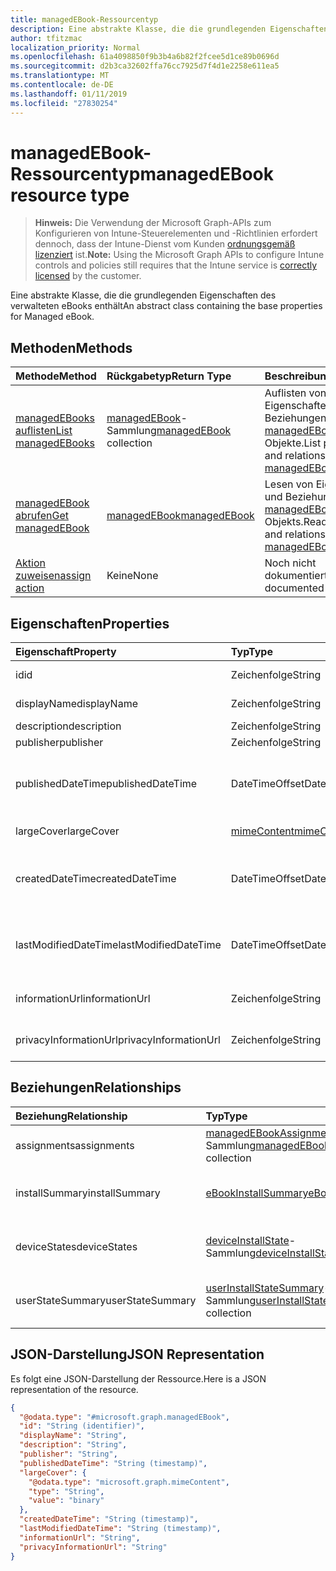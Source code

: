 ```yaml
---
title: managedEBook-Ressourcentyp
description: Eine abstrakte Klasse, die die grundlegenden Eigenschaften des verwalteten eBooks enthält
author: tfitzmac
localization_priority: Normal
ms.openlocfilehash: 61a4098850f9b3b4a6b82f2fcee5d1ce89b0696d
ms.sourcegitcommit: d2b3ca32602ffa76cc7925d7f4d1e2258e611ea5
ms.translationtype: MT
ms.contentlocale: de-DE
ms.lasthandoff: 01/11/2019
ms.locfileid: "27830254"
---
```

# <a name="managedebook-resource-type"></a><span data-ttu-id="b9654-103">managedEBook-Ressourcentyp</span><span class="sxs-lookup"><span data-stu-id="b9654-103">managedEBook resource type</span></span>

> <span data-ttu-id="b9654-104">**Hinweis:** Die Verwendung der Microsoft Graph-APIs zum Konfigurieren von Intune-Steuerelementen und -Richtlinien erfordert dennoch, dass der Intune-Dienst vom Kunden [ordnungsgemäß lizenziert](https://go.microsoft.com/fwlink/?linkid=839381) ist.</span><span class="sxs-lookup"><span data-stu-id="b9654-104">**Note:** Using the Microsoft Graph APIs to configure Intune controls and policies still requires that the Intune service is [correctly licensed](https://go.microsoft.com/fwlink/?linkid=839381) by the customer.</span></span>

<span data-ttu-id="b9654-105">Eine abstrakte Klasse, die die grundlegenden Eigenschaften des verwalteten eBooks enthält</span><span class="sxs-lookup"><span data-stu-id="b9654-105">An abstract class containing the base properties for Managed eBook.</span></span>
## <a name="methods"></a><span data-ttu-id="b9654-106">Methoden</span><span class="sxs-lookup"><span data-stu-id="b9654-106">Methods</span></span>
|<span data-ttu-id="b9654-107">Methode</span><span class="sxs-lookup"><span data-stu-id="b9654-107">Method</span></span>|<span data-ttu-id="b9654-108">Rückgabetyp</span><span class="sxs-lookup"><span data-stu-id="b9654-108">Return Type</span></span>|<span data-ttu-id="b9654-109">Beschreibung</span><span class="sxs-lookup"><span data-stu-id="b9654-109">Description</span></span>|
|:---|:---|:---|
|[<span data-ttu-id="b9654-110">managedEBooks auflisten</span><span class="sxs-lookup"><span data-stu-id="b9654-110">List managedEBooks</span></span>](../api/intune-books-managedebook-list.md)|<span data-ttu-id="b9654-111">[managedEBook](../resources/intune-books-managedebook.md)-Sammlung</span><span class="sxs-lookup"><span data-stu-id="b9654-111">[managedEBook](../resources/intune-books-managedebook.md) collection</span></span>|<span data-ttu-id="b9654-112">Auflisten von Eigenschaften und Beziehungen der [managedEBook](../resources/intune-books-managedebook.md)-Objekte.</span><span class="sxs-lookup"><span data-stu-id="b9654-112">List properties and relationships of the [managedEBook](../resources/intune-books-managedebook.md) objects.</span></span>|
|[<span data-ttu-id="b9654-113">managedEBook abrufen</span><span class="sxs-lookup"><span data-stu-id="b9654-113">Get managedEBook</span></span>](../api/intune-books-managedebook-get.md)|[<span data-ttu-id="b9654-114">managedEBook</span><span class="sxs-lookup"><span data-stu-id="b9654-114">managedEBook</span></span>](../resources/intune-books-managedebook.md)|<span data-ttu-id="b9654-115">Lesen von Eigenschaften und Beziehungen des [managedEBook](../resources/intune-books-managedebook.md)-Objekts.</span><span class="sxs-lookup"><span data-stu-id="b9654-115">Read properties and relationships of the [managedEBook](../resources/intune-books-managedebook.md) object.</span></span>|
|[<span data-ttu-id="b9654-116">Aktion zuweisen</span><span class="sxs-lookup"><span data-stu-id="b9654-116">assign action</span></span>](../api/intune-books-managedebook-assign.md)|<span data-ttu-id="b9654-117">Keine</span><span class="sxs-lookup"><span data-stu-id="b9654-117">None</span></span>|<span data-ttu-id="b9654-118">Noch nicht dokumentiert</span><span class="sxs-lookup"><span data-stu-id="b9654-118">Not yet documented</span></span>|

## <a name="properties"></a><span data-ttu-id="b9654-119">Eigenschaften</span><span class="sxs-lookup"><span data-stu-id="b9654-119">Properties</span></span>
|<span data-ttu-id="b9654-120">Eigenschaft</span><span class="sxs-lookup"><span data-stu-id="b9654-120">Property</span></span>|<span data-ttu-id="b9654-121">Typ</span><span class="sxs-lookup"><span data-stu-id="b9654-121">Type</span></span>|<span data-ttu-id="b9654-122">Beschreibung</span><span class="sxs-lookup"><span data-stu-id="b9654-122">Description</span></span>|
|:---|:---|:---|
|<span data-ttu-id="b9654-123">id</span><span class="sxs-lookup"><span data-stu-id="b9654-123">id</span></span>|<span data-ttu-id="b9654-124">Zeichenfolge</span><span class="sxs-lookup"><span data-stu-id="b9654-124">String</span></span>|<span data-ttu-id="b9654-125">Schlüssel der Entität</span><span class="sxs-lookup"><span data-stu-id="b9654-125">Key of the entity.</span></span>|
|<span data-ttu-id="b9654-126">displayName</span><span class="sxs-lookup"><span data-stu-id="b9654-126">displayName</span></span>|<span data-ttu-id="b9654-127">Zeichenfolge</span><span class="sxs-lookup"><span data-stu-id="b9654-127">String</span></span>|<span data-ttu-id="b9654-128">Name des E-Books</span><span class="sxs-lookup"><span data-stu-id="b9654-128">Name of the eBook.</span></span>|
|<span data-ttu-id="b9654-129">description</span><span class="sxs-lookup"><span data-stu-id="b9654-129">description</span></span>|<span data-ttu-id="b9654-130">Zeichenfolge</span><span class="sxs-lookup"><span data-stu-id="b9654-130">String</span></span>|<span data-ttu-id="b9654-131">Beschreibung</span><span class="sxs-lookup"><span data-stu-id="b9654-131">Description.</span></span>|
|<span data-ttu-id="b9654-132">publisher</span><span class="sxs-lookup"><span data-stu-id="b9654-132">publisher</span></span>|<span data-ttu-id="b9654-133">Zeichenfolge</span><span class="sxs-lookup"><span data-stu-id="b9654-133">String</span></span>|<span data-ttu-id="b9654-134">Herausgeber</span><span class="sxs-lookup"><span data-stu-id="b9654-134">Publisher.</span></span>|
|<span data-ttu-id="b9654-135">publishedDateTime</span><span class="sxs-lookup"><span data-stu-id="b9654-135">publishedDateTime</span></span>|<span data-ttu-id="b9654-136">DateTimeOffset</span><span class="sxs-lookup"><span data-stu-id="b9654-136">DateTimeOffset</span></span>|<span data-ttu-id="b9654-137">Datum und Uhrzeit der Veröffentlichung des E-Books.</span><span class="sxs-lookup"><span data-stu-id="b9654-137">The date and time when the eBook was published.</span></span>|
|<span data-ttu-id="b9654-138">largeCover</span><span class="sxs-lookup"><span data-stu-id="b9654-138">largeCover</span></span>|[<span data-ttu-id="b9654-139">mimeContent</span><span class="sxs-lookup"><span data-stu-id="b9654-139">mimeContent</span></span>](../resources/intune-shared-mimecontent.md)|<span data-ttu-id="b9654-140">Umschlagbild des Buchs</span><span class="sxs-lookup"><span data-stu-id="b9654-140">Book cover.</span></span>|
|<span data-ttu-id="b9654-141">createdDateTime</span><span class="sxs-lookup"><span data-stu-id="b9654-141">createdDateTime</span></span>|<span data-ttu-id="b9654-142">DateTimeOffset</span><span class="sxs-lookup"><span data-stu-id="b9654-142">DateTimeOffset</span></span>|<span data-ttu-id="b9654-143">Datum und Uhrzeit der Erstellung der E-Book-Datei.</span><span class="sxs-lookup"><span data-stu-id="b9654-143">The date and time when the eBook file was created.</span></span>|
|<span data-ttu-id="b9654-144">lastModifiedDateTime</span><span class="sxs-lookup"><span data-stu-id="b9654-144">lastModifiedDateTime</span></span>|<span data-ttu-id="b9654-145">DateTimeOffset</span><span class="sxs-lookup"><span data-stu-id="b9654-145">DateTimeOffset</span></span>|<span data-ttu-id="b9654-146">Datum und Uhrzeit der letzten Änderung des E-Books.</span><span class="sxs-lookup"><span data-stu-id="b9654-146">The date and time when the eBook was last modified.</span></span>|
|<span data-ttu-id="b9654-147">informationUrl</span><span class="sxs-lookup"><span data-stu-id="b9654-147">informationUrl</span></span>|<span data-ttu-id="b9654-148">Zeichenfolge</span><span class="sxs-lookup"><span data-stu-id="b9654-148">String</span></span>|<span data-ttu-id="b9654-149">URL zur Seite mit weiteren Informationen.</span><span class="sxs-lookup"><span data-stu-id="b9654-149">The more information Url.</span></span>|
|<span data-ttu-id="b9654-150">privacyInformationUrl</span><span class="sxs-lookup"><span data-stu-id="b9654-150">privacyInformationUrl</span></span>|<span data-ttu-id="b9654-151">Zeichenfolge</span><span class="sxs-lookup"><span data-stu-id="b9654-151">String</span></span>|<span data-ttu-id="b9654-152">URL zur Datenschutzerklärung</span><span class="sxs-lookup"><span data-stu-id="b9654-152">The privacy statement Url.</span></span>|

## <a name="relationships"></a><span data-ttu-id="b9654-153">Beziehungen</span><span class="sxs-lookup"><span data-stu-id="b9654-153">Relationships</span></span>
|<span data-ttu-id="b9654-154">Beziehung</span><span class="sxs-lookup"><span data-stu-id="b9654-154">Relationship</span></span>|<span data-ttu-id="b9654-155">Typ</span><span class="sxs-lookup"><span data-stu-id="b9654-155">Type</span></span>|<span data-ttu-id="b9654-156">Beschreibung</span><span class="sxs-lookup"><span data-stu-id="b9654-156">Description</span></span>|
|:---|:---|:---|
|<span data-ttu-id="b9654-157">assignments</span><span class="sxs-lookup"><span data-stu-id="b9654-157">assignments</span></span>|<span data-ttu-id="b9654-158">[managedEBookAssignment](../resources/intune-books-managedebookassignment.md)-Sammlung</span><span class="sxs-lookup"><span data-stu-id="b9654-158">[managedEBookAssignment](../resources/intune-books-managedebookassignment.md) collection</span></span>|<span data-ttu-id="b9654-159">Die Liste der Zuweisungen für dieses E-Book.</span><span class="sxs-lookup"><span data-stu-id="b9654-159">The list of assignments for this eBook.</span></span>|
|<span data-ttu-id="b9654-160">installSummary</span><span class="sxs-lookup"><span data-stu-id="b9654-160">installSummary</span></span>|[<span data-ttu-id="b9654-161">eBookInstallSummary</span><span class="sxs-lookup"><span data-stu-id="b9654-161">eBookInstallSummary</span></span>](../resources/intune-books-ebookinstallsummary.md)|<span data-ttu-id="b9654-162">Die Installationszusammenfassung für die mobile App.</span><span class="sxs-lookup"><span data-stu-id="b9654-162">Mobile App Install Summary.</span></span>|
|<span data-ttu-id="b9654-163">deviceStates</span><span class="sxs-lookup"><span data-stu-id="b9654-163">deviceStates</span></span>|<span data-ttu-id="b9654-164">[deviceInstallState](../resources/intune-books-deviceinstallstate.md)-Sammlung</span><span class="sxs-lookup"><span data-stu-id="b9654-164">[deviceInstallState](../resources/intune-books-deviceinstallstate.md) collection</span></span>|<span data-ttu-id="b9654-165">Die Liste der Installationsstatus für das E-Book.</span><span class="sxs-lookup"><span data-stu-id="b9654-165">The list of installation states for this eBook.</span></span>|
|<span data-ttu-id="b9654-166">userStateSummary</span><span class="sxs-lookup"><span data-stu-id="b9654-166">userStateSummary</span></span>|<span data-ttu-id="b9654-167">[userInstallStateSummary](../resources/intune-books-userinstallstatesummary.md)-Sammlung</span><span class="sxs-lookup"><span data-stu-id="b9654-167">[userInstallStateSummary](../resources/intune-books-userinstallstatesummary.md) collection</span></span>|<span data-ttu-id="b9654-168">Die Liste der Installationsstatus für das E-Book.</span><span class="sxs-lookup"><span data-stu-id="b9654-168">The list of installation states for this eBook.</span></span>|

## <a name="json-representation"></a><span data-ttu-id="b9654-169">JSON-Darstellung</span><span class="sxs-lookup"><span data-stu-id="b9654-169">JSON Representation</span></span>
<span data-ttu-id="b9654-170">Es folgt eine JSON-Darstellung der Ressource.</span><span class="sxs-lookup"><span data-stu-id="b9654-170">Here is a JSON representation of the resource.</span></span>
<!-- {
  "blockType": "resource",
  "keyProperty": "id",
  "@odata.type": "microsoft.graph.managedEBook"
}
-->
``` json
{
  "@odata.type": "#microsoft.graph.managedEBook",
  "id": "String (identifier)",
  "displayName": "String",
  "description": "String",
  "publisher": "String",
  "publishedDateTime": "String (timestamp)",
  "largeCover": {
    "@odata.type": "microsoft.graph.mimeContent",
    "type": "String",
    "value": "binary"
  },
  "createdDateTime": "String (timestamp)",
  "lastModifiedDateTime": "String (timestamp)",
  "informationUrl": "String",
  "privacyInformationUrl": "String"
}
```




